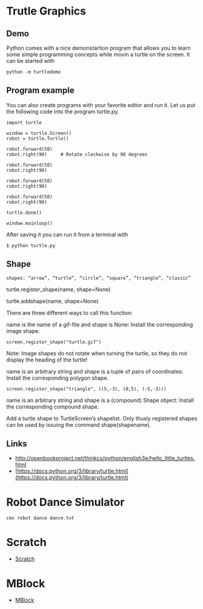  # Trutle Graphics

## Demo

Python comes with a nice demonstartion program that allows you to learn some simple programming concepts while movin a turtle on the screen. It can be started with 

    python -m turtledemo

## Program example

You can also create programs with your favorite editor and run it. Let us put the following code into the program turtle.py. 

    import turtle

    window = turtle.Screen() 
    robot = turtle.Turtle()

    robot.forward(50)
    robot.right(90)     # Rotate clockwise by 90 degrees

    robot.forward(50)
    robot.right(90)

    robot.forward(50)
    robot.right(90)

    robot.forward(50)
    robot.right(90)

    turtle.done()

    window.mainloop()
    
After saving it you can run it from a terminal with 

	$ python turtle.py

## Shape

    shapes: “arrow”, “turtle”, “circle”, “square”, “triangle”, “classic”


turtle.register_shape(name, shape=None)

turtle.addshape(name, shape=None)

There are three different ways to call this function:

name is the name of a gif-file and shape is None: Install the corresponding image shape.


    screen.register_shape("turtle.gif")

Note: Image shapes do not rotate when turning the turtle, so they do not display the heading of the turtle!

name is an arbitrary string and shape is a tuple of pairs of coordinates: Install the corresponding polygon shape.


    screen.register_shape("triangle", ((5,-3), (0,5), (-5,-3)))

name is an arbitrary string and shape is a (compound) Shape object: Install the corresponding compound shape.

Add a turtle shape to TurtleScreen’s shapelist. Only thusly registered shapes can be used by issuing the command shape(shapename).

## Links

* http://openbookproject.net/thinkcs/python/english3e/hello_little_turtles.html
* [https://docs.python.org/3/library/turtle.html](https://docs.python.org/3/library/turtle.html)

# Robot Dance Simulator

    cms robot dance dance.txt


# Scratch

* [Scratch](https://scratch.mit.edu/scratchr2/static/sa/Scratch-456.0.2.dmg)

# MBlock


* [MBlock](http://www.mblock.cc/download/)
